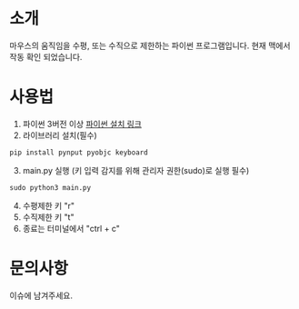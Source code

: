 소개
===
마우스의 움직임을 수평, 또는 수직으로 제한하는 파이썬 프로그램입니다.
현재 맥에서 작동 확인 되었습니다.

사용법
===
1. 파이썬 3버전 이상 [파이썬 설치 링크](https://www.python.org/downloads/)
2. 라이브러리 설치(필수)
```   
pip install pynput pyobjc keyboard
```
3. main.py 실행 (키 입력 감지를 위해 관리자 권한(sudo)로 실행 필수)
```
sudo python3 main.py
```
4. 수평제한 키 "r"
5. 수직제한 키 "t"
6. 종료는 터미널에서 "ctrl + c"

문의사항
===
이슈에 남겨주세요.
